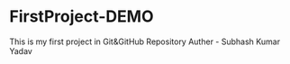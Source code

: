 # FirstProject-DEMO
This  is my first project in Git&amp;GitHub Repository
Auther - Subhash Kumar Yadav
